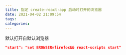 ```yaml
---
title: 指定 create-react-app 启动时打开的浏览器
date: 2021-04-02 21:09:54
tags:
categories:
---
```


默认打开自默认浏览器

<!--more-->

```json
"start": "set BROWSER=firefox&& react-scripts start"
```
